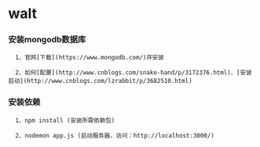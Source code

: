# walt

### 安装mongodb数据库
```
  1、官网[下载](https://www.mongodb.com/)并安装

  2、如何[配置](http://www.cnblogs.com/snake-hand/p/3172376.html)、[安装启动](http://www.cnblogs.com/lzrabbit/p/3682510.html)

```
### 安装依赖
```
  1、npm install (安装所需依赖包)

  2、nodemon app.js (启动服务器，访问：http://localhost:3000/)

```
